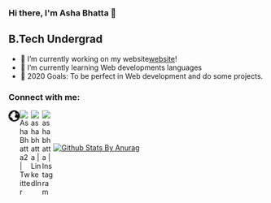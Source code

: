 ### Hi there, I'm Asha Bhatta 👋

## B.Tech Undergrad
- 🔭 I’m currently working on my website[website]!
- 🌱 I’m currently learning Web developments languages
- 🥅 2020 Goals: To be perfect in Web development and  do some projects.

### Connect with me:

[<img align="left" alt="ashabhatta.tk" width="22px" src="https://raw.githubusercontent.com/iconic/open-iconic/master/svg/globe.svg" />][website]
[<img align="left" alt="AshaBhatta2 | Twitter" width="22px" src="https://cdn.jsdelivr.net/npm/simple-icons@v3/icons/twitter.svg" />][twitter]
[<img align="left" alt="ashabhatta | LinkedIn" width="22px" src="https://cdn.jsdelivr.net/npm/simple-icons@v3/icons/linkedin.svg" />][linkedin]
[<img align="left" alt="ashabhatta | Instagram" width="22px" src="https://cdn.jsdelivr.net/npm/simple-icons@v3/icons/instagram.svg" />][instagram]

<br />
<br />
<br />

[![Github Stats By Anurag](https://github-readme-stats.vercel.app/api?username=asHHHa&hide=issues&show_icons=true&title_color=9400D3&icon_color=9400D3&text_color=000)](https://github.com/anuraghazra/github-readme-stats)

<br />

[website]: https://ashabhatta.tk/
[twitter]: https://twitter.com/AshaBhatta2
[instagram]: https://instagram.com/ashabhatta/
[linkedin]: https://linkedin.com/in/ashabhatta
